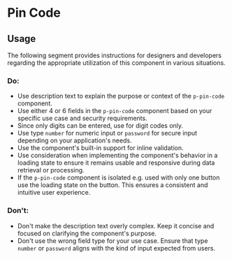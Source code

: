 # Pin Code

<TableOfContents></TableOfContents>

## Usage

The following segment provides instructions for designers and developers regarding the appropriate utilization of this
component in various situations.

### Do:

- Use description text to explain the purpose or context of the `p-pin-code` component.
- Use either 4 or 6 fields in the `p-pin-code` component based on your specific use case and security requirements.
- Since only digits can be entered, use for digit codes only.
- Use type `number` for numeric input or `password` for secure input depending on your application's needs.
- Use the component's built-in support for inline validation.
- Use consideration when implementing the component's behavior in a loading state to ensure it remains usable and
  responsive during data retrieval or processing.
- If the `p-pin-code` component is isolated e.g. used with only one button use the loading state on the button. This
  ensures a consistent and intuitive user experience.

### Don't:

- Don't make the description text overly complex. Keep it concise and focused on clarifying the component's purpose.
- Don't use the wrong field type for your use case. Ensure that type `number` or `password` aligns with the kind of
  input expected from users.

